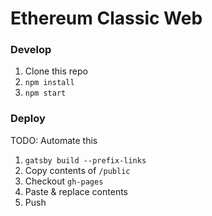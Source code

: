 # Ethereum Classic Web

### Develop

1. Clone this repo
2. `npm install`
3. `npm start`

### Deploy

TODO: Automate this

1. `gatsby build --prefix-links`
2. Copy contents of `/public`
3. Checkout `gh-pages`
4. Paste & replace contents
5. Push

